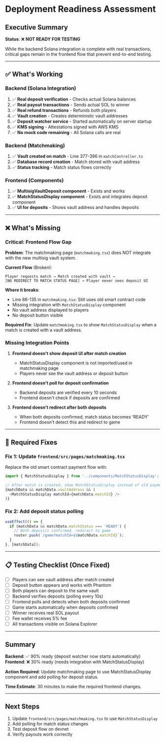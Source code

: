 # Deployment Readiness Assessment

## Executive Summary
**Status**: ❌ **NOT READY FOR TESTING**

While the backend Solana integration is complete with real transactions, critical gaps remain in the frontend flow that prevent end-to-end testing.

---

## ✅ What's Working

### Backend (Solana Integration)
1. ✅ **Real deposit verification** - Checks actual Solana balances
2. ✅ **Real payout transactions** - Sends actual SOL to winner
3. ✅ **Real refund transactions** - Refunds both players
4. ✅ **Vault creation** - Creates deterministic vault addresses
5. ✅ **Deposit watcher service** - Started automatically on server startup
6. ✅ **KMS signing** - Attestations signed with AWS KMS
7. ✅ **No mock code remaining** - All Solana calls are real

### Backend (Matchmaking)
1. ✅ **Vault created on match** - Line 377-396 in `matchController.ts`
2. ✅ **Database record creation** - Match stored with vault address
3. ✅ **Status tracking** - Match status flows correctly

### Frontend (Components)
1. ✅ **MultisigVaultDeposit component** - Exists and works
2. ✅ **MatchStatusDisplay component** - Exists and integrates deposit component
3. ✅ **UI for deposits** - Shows vault address and handles deposits

---

## ❌ What's Missing

### Critical: Frontend Flow Gap
**Problem**: The matchmaking page (`matchmaking.tsx`) does NOT integrate with the new multisig vault system.

**Current Flow** (Broken):
```
Player requests match → Match created with vault → 
[NO REDIRECT TO MATCH STATUS PAGE] → Player never sees deposit UI
```

**Where it breaks**:
- Line 86-135 in `matchmaking.tsx`: Still uses old smart contract code
- Missing integration with `MatchStatusDisplay` component
- No vault address displayed to players
- No deposit button visible

**Required Fix**: Update `matchmaking.tsx` to show `MatchStatusDisplay` when a match is created with a vault address.

### Missing Integration Points

1. **Frontend doesn't show deposit UI after match creation**
   - MatchStatusDisplay component is not imported/used in matchmaking page
   - Players never see the vault address or deposit button

2. **Frontend doesn't poll for deposit confirmation**
   - Backend deposits are verified every 10 seconds
   - Frontend doesn't check if deposits are confirmed

3. **Frontend doesn't redirect after both deposits**
   - When both deposits confirmed, match status becomes 'READY'
   - Frontend doesn't detect this and redirect to game

---

## 🔧 Required Fixes

### Fix 1: Update `frontend/src/pages/matchmaking.tsx`

Replace the old smart contract payment flow with:

```typescript
import { MatchStatusDisplay } from '../components/MatchStatusDisplay';

// After match is created, show MatchStatusDisplay instead of old payment UI
{matchData && matchData.vaultAddress && (
  <MatchStatusDisplay matchId={matchData.matchId} />
)}
```

### Fix 2: Add deposit status polling

```typescript
useEffect(() => {
  if (matchData && matchData.matchStatus === 'READY') {
    // Both deposits confirmed, redirect to game
    router.push(`/game?matchId=${matchData.matchId}`);
  }
}, [matchData]);
```

---

## 📋 Testing Checklist (Once Fixed)

- [ ] Players can see vault address after match created
- [ ] Deposit button appears and works with Phantom
- [ ] Both players can deposit to the same vault
- [ ] Backend verifies deposits (polling every 10s)
- [ ] Frontend polls and detects when both deposits confirmed
- [ ] Game starts automatically when deposits confirmed
- [ ] Winner receives real SOL payout
- [ ] Fee wallet receives 5% fee
- [ ] All transactions visible on Solana Explorer

---

## Summary

**Backend**: ✅ 90% ready (deposit watcher now starts automatically)
**Frontend**: ❌ 30% ready (needs integration with MatchStatusDisplay)

**Action Required**: Update matchmaking page to use MatchStatusDisplay component and add polling for deposit status.

**Time Estimate**: 30 minutes to make the required frontend changes.

---

## Next Steps

1. Update `frontend/src/pages/matchmaking.tsx` to use `MatchStatusDisplay`
2. Add polling for match status changes
3. Test deposit flow on devnet
4. Verify payouts work correctly
